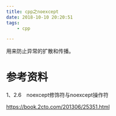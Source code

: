 ```yaml
---
title: cpp之noexcept
date: 2018-10-10 20:20:51
tags:
	- cpp

---
```




用来防止异常的扩散和传播。



# 参考资料

1、2.6　noexcept修饰符与noexcept操作符

https://book.2cto.com/201306/25351.html